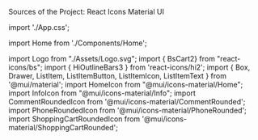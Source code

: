 Sources of the Project:
    React Icons
    Material UI


import './App.css'; 

import Home from './Components/Home';

import Logo from "./Assets/Logo.svg";
import { BsCart2} from "react-icons/bs";
import { HiOutlineBars3 } from 'react-icons/hi2';
import { Box, Drawer, ListItem, ListItemButton, ListItemIcon, ListItemText } from '@mui/material';
import HomeIcon from "@mui/icons-material/Home";
import InfoIcon from "@mui/icons-material/Info";
import CommentRoundedIcon  from '@mui/icons-material/CommentRounded';
import  PhoneRoundedIcon from '@mui/icons-material/PhoneRounded';
import  ShoppingCartRoundedIcon from '@mui/icons-material/ShoppingCartRounded';
